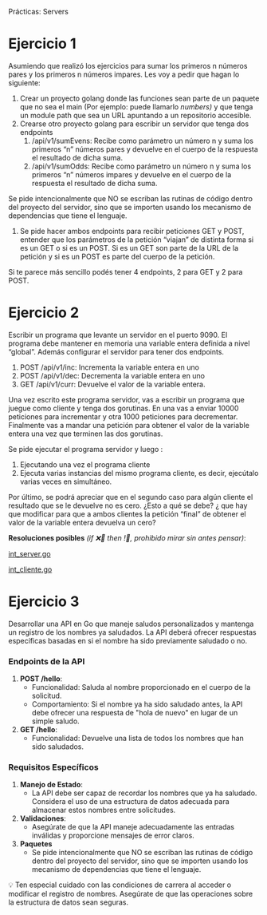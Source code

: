 Prácticas: Servers

# Ejercicio 1

Asumiendo que realizó los ejercicios para sumar los primeros n números pares y los primeros n números impares. Les voy a pedir que hagan lo siguiente:

1. Crear un proyecto golang donde las funciones sean parte de un paquete que no sea el main (Por ejemplo: puede llamarlo _numbers)_ y que tenga un module path que sea un URL apuntando a un repositorio accesible.
2. Crearse otro proyecto golang para escribir un servidor que tenga dos endpoints
   1. /api/v1/sumEvens: Recibe como parámetro un número n y suma los primeros “n” números pares y devuelve en el cuerpo de la respuesta el resultado de dicha suma.
   2. /api/v1/sumOdds: Recibe como parámetro un número n y suma los primeros “n” números impares y devuelve en el cuerpo de la respuesta el resultado de dicha suma.

Se pide intencionalmente que NO se escriban las rutinas de código dentro del proyecto del servidor, sino que se importen usando los mecanismo de dependencias que tiene el lenguaje.

1. Se pide hacer ambos endpoints para recibir peticiones GET y POST, entender que los parámetros de la petición “viajan” de distinta forma si es un GET o si es un POST. Si es un GET son parte de la URL de la petición y si es un POST es parte del cuerpo de la petición.

Si te parece más sencillo podés tener 4 endpoints, 2 para GET y 2 para POST.

# Ejercicio 2

Escribir un programa que levante un servidor en el puerto 9090. El programa debe mantener en memoria una variable entera definida a nivel “global”. Además configurar el servidor para tener dos endpoints.

1. POST /api/v1/inc: Incrementa la variable entera en uno
2. POST /api/v1/dec: Decrementa la variable entera en uno
3. GET /api/v1/curr: Devuelve el valor de la variable entera.

Una vez escrito este programa servidor, vas a escribir un programa que juegue como cliente y tenga dos gorutinas. En una vas a enviar 10000 peticiones para incrementar y otra 1000 peticiones para decrementar. Finalmente vas a mandar una petición para obtener el valor de la variable entera una vez que terminen las dos gorutinas.

Se pide ejecutar el programa servidor y luego :

1. Ejecutando una vez el programa cliente
2. Ejecuta varias instancias del mismo programa cliente, es decir, ejecútalo varias veces en simultáneo.

Por último, se podrá apreciar que en el segundo caso para algún cliente el resultado que se le devuelve no es cero. ¿Esto a qué se debe? ¿ que hay que modificar para que a ambos clientes la petición “final” de obtener el valor de la variable entera devuelva un cero?

**Resoluciones posibles** _(if ❌🧠 then !👀, prohibido mirar sin antes pensar)_:

[int_server.go](https://go.dev/play/p/4AMPOqaM7pr)

[int_cliente.go](https://go.dev/play/p/DZR_R88SprX)

# Ejercicio 3

Desarrollar una API en Go que maneje saludos personalizados y mantenga un registro de los nombres ya saludados. La API deberá ofrecer respuestas específicas basadas en si el nombre ha sido previamente saludado o no.

### Endpoints de la API

1. **POST /hello**:
   - Funcionalidad: Saluda al nombre proporcionado en el cuerpo de la solicitud.
   - Comportamiento: Si el nombre ya ha sido saludado antes, la API debe ofrecer una respuesta de "hola de nuevo" en lugar de un simple saludo.
2. **GET /hello**:
   - Funcionalidad: Devuelve una lista de todos los nombres que han sido saludados.

### Requisitos Específicos

1. **Manejo de Estado**:
   - La API debe ser capaz de recordar los nombres que ya ha saludado. Considera el uso de una estructura de datos adecuada para almacenar estos nombres entre solicitudes.
2. **Validaciones**:
   - Asegúrate de que la API maneje adecuadamente las entradas inválidas y proporcione mensajes de error claros.
3. **Paquetes**
   - Se pide intencionalmente que NO se escriban las rutinas de código dentro del proyecto del servidor, sino que se importen usando los mecanismo de dependencias que tiene el lenguaje.

<aside>
💡 Ten especial cuidado con las condiciones de carrera al acceder o modificar el registro de nombres. Asegúrate de que las operaciones sobre la estructura de datos sean seguras.

</aside>
